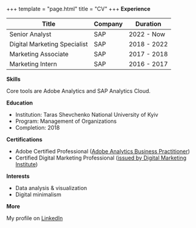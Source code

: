 +++
template = "page.html"
title = "CV"
+++
**Experience**

|Title|Company|Duration|
|-----|-------|--------|
|Senior Analyst|SAP|2022 - Now|
|Digital Marketing Specialist|SAP|2018 - 2022|
|Marketing Associate|SAP|2017 - 2018|
|Marketing Intern|SAP|2016 - 2017|

**Skills**

Core tools are Adobe Analytics and SAP Analytics Cloud. 

**Education**

- Institution: Taras Shevchenko National University of Kyiv
- Program: Management of Organizations
- Completion: 2018

**Certifications**

- Adobe Certified Professional ([Adobe Analytics Business Practitioner](https://www.credly.com/badges/db785c4c-2a34-4c3f-bfc8-ce061c2a8cb3))  
- Certified Digital Marketing Professional ([issued by Digital Marketing Institute](https://www.credential.net/154b10aa-9d2d-43fe-aabc-74151789be54))

**Interests**

- Data analysis & visualization
- Digital minimalism

**More**

My profile on [LinkedIn](https://www.linkedin.com/in/volodymyrvasylyna/)